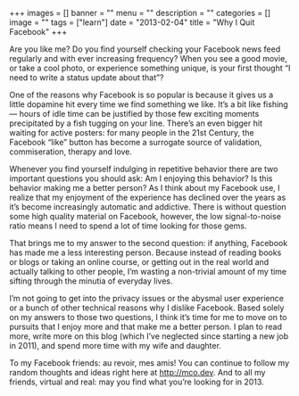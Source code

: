 +++
images = []
banner = ""
menu = ""
description = ""
categories = []
image = ""
tags = ["learn"]
date = "2013-02-04"
title = "Why I Quit Facebook"
+++

Are you like me? Do you find yourself checking your Facebook news feed regularly and with ever increasing frequency? When you see a good movie, or take a cool photo, or experience something unique, is your first thought “I need to write a status update about that”?


One of the reasons why Facebook is so popular is because it gives us a little dopamine hit every time we find something we like. It’s a bit like fishing — hours of idle time can be justified by those few exciting moments precipitated by a fish tugging on your line. There’s an even bigger hit waiting for active posters: for many people in the 21st Century, the Facebook “like” button has become a surrogate source of validation, commiseration, therapy and love.

Whenever you find yourself indulging in repetitive behavior there are two important questions you should ask:
Am I enjoying this behavior?
Is this behavior making me a better person?
As I think about my Facebook use, I realize that my enjoyment of the experience has declined over the years as it’s become increasingly automatic and addictive. There is without question some high quality material on Facebook, however, the low signal-to-noise ratio means I need to spend a lot of time looking for those gems. 

That brings me to my answer to the second question: if anything, Facebook has made me a less interesting person. Because instead of reading books or blogs or taking an online course, or getting out in the real world and actually talking to other people, I’m wasting a non-trivial amount of my time sifting through the minutia of everyday lives.

I’m  not going to get into the privacy issues or the abysmal user experience or a bunch of other technical reasons why I dislike Facebook. Based solely on my answers to those two questions, I think it’s time for me to move on to pursuits that I enjoy more and that make me a better person. I plan to read more, write more on this blog (which I’ve neglected since starting a new job in 2011), and spend more time with my wife and daughter.

To my Facebook friends: au revoir, mes amis! You can continue to follow my random thoughts and ideas right here at http://mco.dev. And to all my friends, virtual and real:  may you find what you’re looking for in 2013.

